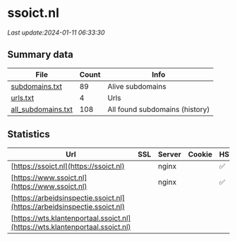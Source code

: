 # ssoict.nl
*Last update:2024-01-11 06:33:30*
## Summary data
| File       | Count | Info |
|------------|-------|------|
|[subdomains.txt](/data/ssoict/subdomains.txt)|89|Alive subdomains|
|[urls.txt](/data/ssoict/urls.txt)|4|Urls|
|[all_subdomains.txt](/data/ssoict/all_subdomains.txt)|108|All found subdomains (history)|
## Statistics
| Url | SSL | Server | Cookie | HSTS | CSP | XFO | XXP | RP | Tech |
|------------|-------|------|------|------|------|------|------|------|------|
|[https://ssoict.nl](https://ssoict.nl)| |nginx| |:white_check_mark: | |:warning: |:white_check_mark: | |:white_check_mark: | |:white_check_mark: | |HSTS IIS:10.0 Window...| |
|[https://www.ssoict.nl](https://www.ssoict.nl)| |nginx| |:white_check_mark: | |:warning: |:white_check_mark: | |:white_check_mark: | |:white_check_mark: | |HSTS IIS:10.0 Window...| |
|[https://arbeidsinspectie.ssoict.nl](https://arbeidsinspectie.ssoict.nl)| | | | | | | |:white_check_mark: | |Microsoft HTTPAPI:2....| |
|[https://wts.klantenportaal.ssoict.nl](https://wts.klantenportaal.ssoict.nl)| | | | | | | |:white_check_mark: | |Microsoft HTTPAPI:2....| |